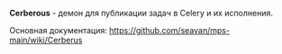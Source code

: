 **Cerberous** - демон для публикации задач в Celery и их исполнения.

Основная документация: https://github.com/seavan/mps-main/wiki/Cerberus

